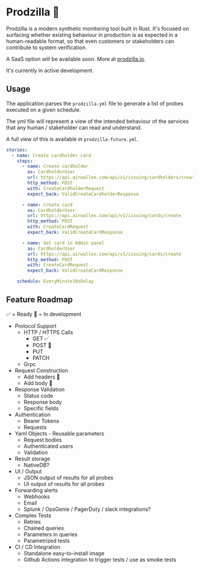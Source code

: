 # Prodzilla 🦖

Prodzilla is a modern synthetic monitoring tool built in Rust. It's focused on surfacing whether existing behaviour in production is as expected in a human-readable format, so that even customers or stakeholders can contribute to system verification. 

A SaaS option will be available soon. More at [prodzilla.io](https://prodzilla.io/).

It's currently in active development.

## Usage

The application parses the `prodzilla.yml` file to generate a list of probes executed on a given schedule.

The yml file will represent a view of the intended behaviour of the services that any human / stakeholder can read and understand.

A full view of this is available in `prodzilla-future.yml`.

```yml
stories:
  - name: Create cardholder card
    steps:
      - name: Create cardholder
        as: CardholderUser
        url: https://api.airwallex.com/api/v1/issuing/cardholders/create
        http_method: POST
        with: CreateCardholderRequest
        expect_back: ValidCreateCardholderResponse

      - name: Create card
        as: CardholderUser
        url: https://api.airwallex.com/api/v1/issuing/cards/create
        http_method: POST
        with: CreateCardRequest
        expect_back: ValidCreateCardResponse

      - name: Get card in Admin panel
        as: CardholderUser
        url: https://api.airwallex.com/api/v1/issuing/cards/create
        http_method: POST
        with: CreateCardRequest
        expect_back: ValidCreateCardResponse

    schedule: EveryMinute10sDelay
```

## Feature Roadmap

:white_check_mark: = Ready
:bricks: = In development

- Protocol Support
    - HTTP / HTTPS Calls
        - GET :white_check_mark:
        - POST :bricks:
        - PUT
        - PATCH
    - Grpc
- Request Construction
    - Add headers :bricks:
    - Add body :bricks:
- Response Validation
    - Status code
    - Response body
    - Specific fields
- Authentication
    - Bearer Tokens
    - Requests
- Yaml Objects - Reusable parameters
    - Request bodies
    - Authenticated users
    - Validation
- Result storage
    - NativeDB?
- UI / Output
    - JSON output of results for all probes
    - UI output of results for all probes
- Forwarding alerts
    - Webhooks
    - Email
    - Splunk / OpsGenie / PagerDuty / slack integrations?
- Complex Tests
    - Retries
    - Chained queries
    - Parameters in queries
    - Parametrized tests
- CI / CD Integration
    - Standalone easy-to-install image
    - Github Actions integration to trigger tests / use as smoke tests